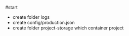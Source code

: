 #start

- create folder logs
- create config/production.json
- create folder project-storage  which container project